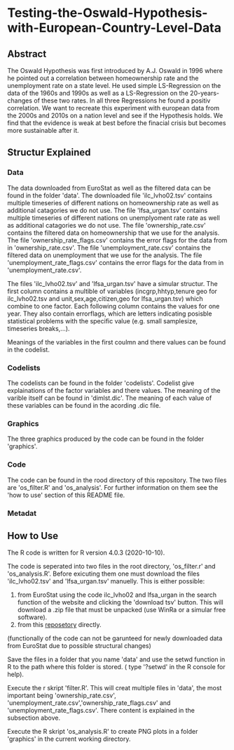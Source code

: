 # Testing-the-Oswald-Hypothesis-with-European-Country-Level-Data

## Abstract
The Oswald Hypothesis was first introduced by A.J. Oswald in 1996 where he pointed out a correlation between homeownership rate and the unemployment rate on a state level. He used simple LS-Regression on the data of the 1960s and 1990s as well as a LS-Regression on the 20-years-changes of these two rates. In all three Regressions he found a positiv correlation. We want to recreate this experiment with european data from the 2000s and 2010s on a nation level and see if the Hypothesis holds.
We find that the evidence is weak at best before the finacial crisis but becomes more sustainable after it. 

## Structur Explained

### Data
The data downloaded from EuroStat as well as the filtered data can be found in the folder 'data'. 
The downloaded file 'ilc_lvho02.tsv' contains multiple timeseries of different nations on homeownership rate as well as additional catagories we do not use. 
The file 'lfsa_urgan.tsv' contains multiple timeseries of different nations on unemplyoment rate rate as well as additional catagories we do not use. 
The file 'ownership_rate.csv' contains the filtered data on homeownership that we use for the analysis. The file 'ownership_rate_flags.csv' contains the error flags for the data from in 'ownership_rate.csv'.
The file 'unemployment_rate.csv' contains the filtered data on unemployment that we use for the analysis. The file 'unemployment_rate_flags.csv' contains the error flags for the data from in 'unemployment_rate.csv'.


The files 'ilc_lvho02.tsv' and 'lfsa_urgan.tsv' have a simular structur. The first column contains a multible of variables (incgrp,hhtyp,tenure geo for ilc_lvho02.tsv and unit,sex,age,citizen,geo for lfsa_urgan.tsv) which combine to one factor. Each following column contains the values for one year. They also contain errorflags, which are letters indicating posisble statistical problems with the specific value (e.g. small samplesize, timeseries breaks,...).

Meanings of the variables in the first coulmn and there values can be found in the codelist.

### Codelists
The codelists can be found in the folder 'codelists'. Codelist give explainations of the factor variables and there values. The meaning of the varible itself can be found in 'dimlst.dic'. The meaning of each value of these variables can be found in the acording .dic file.

### Graphics
The three graphics produced by the code can be found in the folder 'graphics'.

### Code 
The code can be found in the rood directory of this repository. The two files are 'os_filter.R' and 'os_analysis'. For further information on them see the 'how to use' section of this README file.

### Metadat

## How to Use
The R code is written for R version 4.0.3 (2020-10-10).

The code is seperated into two files in the root directory, 'os_filter.r' and 'os_analysis.R'. Before exicuting them one must download the files 'ilc_lvho02.tsv' and 'lfsa_urgan.tsv' manuelly. 
This is either possible:
1. from EuroStat using the code ilc_lvho02 and lfsa_urgan in the search function of the website and clicking the 'download tsv' button. This will download a .zip file that must be unpacked (use WinRa or a simular free software). 
2. from this [reposetory](https://github.com/ConBoe/Testing-the-Oswald-Hypothesis-with-European-Country-Level-Data/tree/main/data) directly.

(functionally of the code can not be garunteed for newly downloaded data from EuroStat due to possible structural changes)

Save the files in a folder that you name 'data' and use the setwd function in R to the path where this folder is stored. ( type '?setwd' in the R console for help). 

Execute the r skript 'filter.R'. This will creat multiple files in 'data', the most important being 'ownership_rate.csv', 'unemployment_rate.csv','ownership_rate_flags.csv' and 'unemployment_rate_flags.csv'. There content is explained in the subsection above.

Execute the R skript 'os_analysis.R' to create PNG plots in a folder 'graphics' in the current working directory. 
